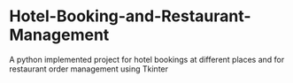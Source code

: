 # Hotel-Booking-and-Restaurant-Management
A python implemented project for hotel bookings at different places and for restaurant order management using Tkinter

